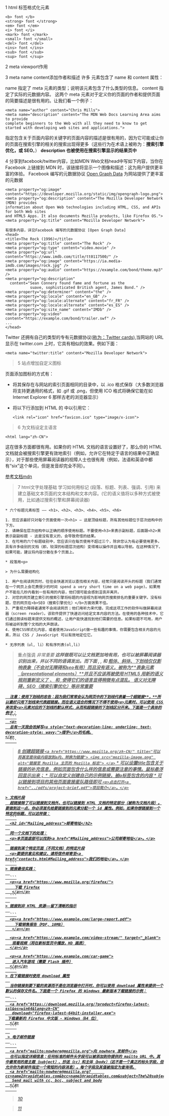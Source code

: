 1 html 标签格式化元素

```
<b> font </b>
<strong> font </strong>
<em> font </em>
<i> font </i>
<mark> font </mark>
<small> font </small>
<del> font </del>
<ins> font </ins>
<sub> font </sub>
<sup> font </sup>
```


2 meta  viewport作用
<meta name="viewport" content="width=device-width,initial-scale=1">


3 meta name content添加作者和描述
许多 <meta> 元素包含了 name 和 content 属性：

name 指定了 meta 元素的类型；说明该元素包含了什么类型的信息。
content 指定了实际的元数据内容。
这两个 meta 元素对于定义你的页面的作者和提供页面的简要描述是很有用的。让我们看一个例子：
```
<meta name="author" content="Chris Mills">
<meta name="description" content="The MDN Web Docs Learning Area aims to provide
complete beginners to the Web with all they need to know to get
started with developing web sites and applications.">
```
指定包含关于页面内容的关键字的页面内容的描述是很有用的，因为它可能或让你的页面在搜索引擎的相关的搜索出现得更多（这些行为在术语上被称为：<b>搜索引擎优化，或 SEO</b>。）
<b>description 也被使用在搜索引擎显示的结果页中</b>

4 分享到facebook/twitter内容，比如MDN Web文档head中写如下内容，当你在 Facebook 上链接到 MDN 时，该链接将显示一个图像和描述：这为用户提供更丰富的体验。
Facebook 编写的元数据协议 [Open Graph Data](https://ogp.me/) 为网站提供了更丰富的元数据
```
<meta property="og:image" content="https://developer.mozilla.org/static/img/opengraph-logo.png">
<meta property="og:description" content="The Mozilla Developer Network (MDN) provides
information about Open Web technologies including HTML, CSS, and APIs for both Web sites
and HTML5 Apps. It also documents Mozilla products, like Firefox OS.">
<meta property="og:title" content="Mozilla Developer Network">
```
```
有很多内容，详见Facebook 编写的元数据协议 [Open Graph Data]
<head>
<title>The Rock (1996)</title>
<meta property="og:title" content="The Rock" />
<meta property="og:type" content="video.movie" />
<meta property="og:url" content="https://www.imdb.com/title/tt0117500/" />
<meta property="og:image" content="https://ia.media-imdb.com/images/rock.jpg" />
<meta property="og:audio" content="https://example.com/bond/theme.mp3" />
<meta property="og:description" 
  content="Sean Connery found fame and fortune as the
           suave, sophisticated British agent, James Bond." />
<meta property="og:determiner" content="the" />
<meta property="og:locale" content="en_GB" />
<meta property="og:locale:alternate" content="fr_FR" />
<meta property="og:locale:alternate" content="es_ES" />
<meta property="og:site_name" content="IMDb" />
<meta property="og:video" content="https://example.com/bond/trailer.swf" />
...
</head>
```
Twitter 还拥有自己的类型的专有元数据协议([称为：Twitter cards](https://developer.twitter.com/en/docs/tweets/optimize-with-cards/overview/abouts-cards)),当网站的 URL 显示在 twitter.com 上时，它具有相似的效果。例如下面：
```
<meta name="twitter:title" content="Mozilla Developer Network">
```

> 5 站点增加自定义图标

页面添加图标的方式有：

* 将其保存在与网站的索引页面相同的目录中，以 .ico 格式保存（大多数浏览器将支持更通用的格式，如 .gif 或 .png，但使用 ICO 格式将确保它能在如 Internet Explorer 6 那样古老的浏览器显示）

* 将以下行添加到 HTML 的 <head> 中以引用它：
  ```
  <link rel="icon" href="favicon.ico" type="image/x-icon">
  ```

 > 6 为文档设定主语言
  ```
  <html lang="zh-CN">
  ```
这在很多方面都很有用。如果你的 HTML 文档的语言设置好了，那么你的 HTML 文档就会被搜索引擎更有效地索引（例如，允许它在特定于语言的结果中正确显示），对于那些使用屏幕阅读器的视障人士也很有用（例如，法语和英语中都有“six”这个单词，但是发音却完全不同）。
    
[参考文档mdn](https://developer.mozilla.org/zh-CN/docs/Learn/HTML/Introduction_to_HTML/The_head_metadata_in_HTML)
    
    
> 7 html文字处理基础 	学习如何用标记 (段落、标题、列表、强调、引用) 来建立基础文本页面的文本结构和文本内容。(它的语义值将以多种方式被使用，比如通过搜索引擎和屏幕阅读器)
  
    * 六个标题元素标签 —— <h1>、<h2>、<h3>、<h4>、<h5>、<h6>
    
    1. 您应该最好只对每个页面使用一次<h1> — 这是顶级标题，所有其他标题位于层次结构中的下方。
    2. 请确保在层次结构中以正确的顺序使用标题。不要使用<h3>来表示副标题，后面跟<h2>来表示副副标题 - 这是没有意义的，会导致奇怪的结果。
    3. 在可用的六个标题级别中，您应该只在每页使用不超过三个，除非您认为有必要使用更多。具有许多级别的文档（即，较深的标题层次结构）变得难以操作并且难以导航。在这种情况下，如果可能，建议将内容分散在多个页面上。
    
    * 段落用<p>
    
    > 为什么需要结构化
    
    1. 用户在阅读网页时，往往会快速浏览以查找相关内容，经常只是阅读开头的标题（我们通常在一个网页上会花费很少的时间 spend a very short time on a web page)。如果用户不能在几秒内看到一些有用的内容，他们很可能会感到沮丧并离开。
    2. 对您的网页建立索引的搜索引擎将标题的内容视为影响网页搜索排名的重要关键字。没有标题，您的网页在<b>SEO（搜索引擎优化）</b>方面效果不佳。
    3. 严重视力障碍者通常不会阅读网页；他们用听力来代替。完成这项工作的软件叫做屏幕阅读器（screen reader）。该软件提供了快速访问给定文本内容的方法。在使用的各种技术中，它们通过朗读标题来提供文档的概述，让用户能快速找到他们需要的信息。如果标题不可用，用户将被迫听到整个文档的大声朗读。
    4. 使用CSS样式化内容，或者使用JavaScript做一些有趣的事情，你需要包含相关内容的元素，所以 CSS / JavaScript 可以有效地定位它。
    
    * 无序列表（ul, li）和有序列表(ol,li)
    
   >  重点强调<em> 非常重要<strong>
    这样做既可以让文档更加地有用，也可以被屏幕阅读器识别出来，并以不同的语调发出。而下面
    <b>, <i>, 和 <u> 粗体、斜体、下划线仅仅影响表象（不会对无障碍和seo有用）而且没有语义，被称为**表象元素（presentational elements）**并且不应该再被使用
      HTML5 用新的语义规则重新定义了 <b>、<i> 和 <u>,使得它们的语言显得稍微有点混乱。
    语义对无障碍，SEO（搜索引擎优化）等非常重要
     
      注意：使用下划线的忠告：因为我们常常会认为网页中的下划线代表着一个超链接**，**所以最好只用下划线来代表超链接。而在语义适合的情况下不得不使用<u>元素时，可以使用 CSS 来改变<u>元素对应的下划线的默认样式，从而和超链接的下划线区分开来。下面是一个具体的例子：
      ```
      <p>
      总有一天我会改掉写<u style="text-decoration-line: underline; text-decoration-style: wavy;">措字</u>的毛病。
    </p>
      ```
> 8 创建超链接 
      ```
       <a href="https://www.mozilla.org/zh-CN/" title="可以将甚至是块级内容放到a内，转换为链接">
        <img src="mozilla-image.png" alt="链接至 Mozilla 主页的 Mozilla 标志">
       </a>
      ```
    * 可以设置title包含关于链接的补充信息，例如页面包含什么样的信息或需要注意的事情。鼠标悬浮回显示出来；
    * 可以自定义创建自己的示例链接，被a标签包含的内容
    * 可以链接到项目的其他页面直接星队路径即可
      ```
      <p>点击打开<a href="../pdfs/project-brief.pdf">项目简介</a>。</p>
      ```
      
    > 文档片段
      超链接除了可以链接到文档外，也可以链接到 HTML 文档的特定部分（被称为文档片段）。要做到这一点，你必须首先给要链接到的元素分配一个 id 属性。例如，如果你想链接到一个特定的标题，可以这样做：
      ```
      <h2 id="Mailing_address">邮寄地址</h2>
      
      同一个文档下的处理：
      <p>本页面底部可以找到<a href="#Mailing_address">公司邮寄地址</a>。</p>
      
      链接到某个特定页面（不同文档）的特定片段
      <p>要提供意见和建议，请将信件邮寄至<a href="contacts.html#Mailing_address">我们的地址</a>。</p>
      ```
    > 链接最佳实践：
      
      ```
      <p><a href="https://www.mozilla.org/firefox/">
        下载 Firefox
       </a></p>
      ```
      
    > 链接到非 HTML 资源——留下清晰的指示
      
      ```
      <p><a href="https://www.example.com/large-report.pdf">
        下载销售报告（PDF, 10MB）
       </a></p>

      <p><a href="https://www.example.com/video-stream/" target="_blank">
       观看视频（将在新标签页中播放，HD 画质）
      </a></p>

      <p><a href="https://www.example.com/car-game">
       进入汽车游戏（需要 Flash 插件）
      </a></p>
      ```
    > 在下载链接时使用 download 属性
      
      当你链接到要下载的资源而不是在浏览器中打开时，你可以使用 download 属性来提供一个默认的保存文件名。下面是一个 Firefox 的 Windows 最新版本下载链接的示例：
      
      ```
      <a href="https://download.mozilla.org/?product=firefox-latest-ssl&os=win64&lang=zh-CN"
       download="firefox-latest-64bit-installer.exe">
     下载最新的 Firefox 中文版 - Windows（64 位）
      </a>
      ```
      
     > 电子邮件链接
      
      ```
      <a href="mailto:nowhere@mozilla.org">向 nowhere 发邮件</a>
      也可以指定详细信息：任何标准的邮件头字段可以被添加到你提供的 mailto URL 中。其中最常用的是主题（subject）、抄送（cc）和主体（body）（这不是一个真正的标头字段，但允许你为新邮件指定一个简短的内容消息）。每个字段及其值被指定为查询项。
      <a href="mailto:nowhere@mozilla.org?      cc=name2@rapidtables.com&bcc=name3@rapidtables.com&subject=The%20subject%20of%20the%20email&body=The%20body%20of%20the%20email">
       Send mail with cc, bcc, subject and body
      </a>
      ```
> 10 
    
> 11 
    
    
    
    
    
    
    
    
    
    
    
    
    
    
    
    
    
    
    
    
    
    
    
    
